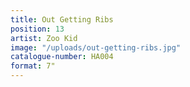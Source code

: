 ```yaml
---
title: Out Getting Ribs
position: 13
artist: Zoo Kid
image: "/uploads/out-getting-ribs.jpg"
catalogue-number: HA004
format: 7"
---
```



